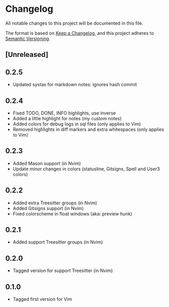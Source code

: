 # Changelog
All notable changes to this project will be documented in this file.

The format is based on [Keep a Changelog](https://keepachangelog.com/en/1.1.0/),
and this project adheres to [Semantic Versioning](https://semver.org).

## [Unreleased]

## 0.2.5

- Updated systax for markdown notes: ignores hash commit

## 0.2.4

- Fixed TODO, DONE, INFO highlights, use inverse
- Added a little highlight for notes (my custom notes)
- Added colors for debug logs in sql files (only applies to Vim)
- Removed highlights in diff markers and extra whitespaces (only applies to Vim)

## 0.2.3

- Added Mason support (in Nvim)
- Update minor changes in colors (statusline, Gitsigns, Spell and User3 colors)

## 0.2.2

- Added extra Treesitter groups (in Nvim)
- Added Gitsigns support (in Nvim)
- Fixed colorscheme in float windows (aka: preview hunk)

## 0.2.1

- Added support Treesitter groups (in Nvim)

## 0.2.0

- Tagged version for support Treesitter (in Nvim)

## 0.1.0

- Tagged first version for Vim

